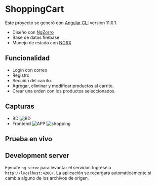 # ShoppingCart

Este proyecto se generó con [Angular CLI](https://github.com/angular/angular-cli) version 11.0.1.
- Diseño con  [NgZorro](https://ng.ant.design/docs/introduce/en)
- Base de datos firebase
- Manejo de estado con [NGRX](https://ngrx.io/)

## Funcionalidad
- Login con correo
- Registro
- Sección del carrito.
- Agregar, eliminar y modificar productos al carrito.
- Crear una orden con los productos seleccionados.

## Capturas
- BD
![BD](https://firebasestorage.googleapis.com/v0/b/shopping-cart-ce288.appspot.com/o/BD_firebase.png?alt=media&token=d0317070-540d-4ca0-b9ab-a430589a41fd)
- Frontend
![APP](https://firebasestorage.googleapis.com/v0/b/shopping-cart-ce288.appspot.com/o/app_tul.png?alt=media&token=fb117859-7e4b-4b5f-b465-aad7b5e748ae)
![shopping](https://firebasestorage.googleapis.com/v0/b/shopping-cart-ce288.appspot.com/o/carrito.png?alt=media&token=a994f8fb-f140-48cd-8cdc-1bd4e07a9224)

## Prueba en vivo


## Development server

Ejecute `ng serve` para levantar el servidor. Ingrese a `http://localhost:4200/`. La aplicación se recargará automáticamente si cambia alguno de los archivos de origen.

